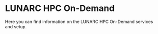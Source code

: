 # LUNARC HPC On-Demand
Here you can find information on the LUNARC HPC On-Demand services and setup.
